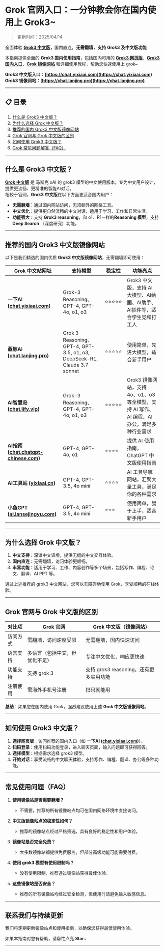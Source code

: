 # Grok 官网入口：一分钟教会你在国内使用上 Grok3~

> 更新时间：2025/04/14        

全面体验 [**Grok3 中文版**](https://chat.yixiaai.com)，国内直连，**无需翻墙**，**支持 Grok3 及中文版功能**   

本指南提供全面的 **Grok3 国内使用指南**，包括国内可用的 [**Grok3 网页版**](https://chat.lanjing.pro)、[**Grok3 国内入口**](https://chat.yixiaai.com)、[**Grok 镜像网站**](https://chat.lanjing.pro) 和详细使用教程，帮助您快速使用上 grok~

**Grok3 中文版入口：[https://chat.yixiaai.com](https://chat.yixiaai.com)**   
**Grok3 镜像网站：[https://chat.lanjing.pro](https://chat.lanjing.pro)**

---

## 📋 目录

1. [什么是 Grok3 中文版？](#什么是-grok3-中文版)
2. [为什么选择 Grok 中文版？](#为什么选择-grok-中文版)
3. [推荐的国内 Grok3 中文版镜像网站](#推荐的国内-grok3-中文版镜像网站)
4. [Grok 官网与 Grok 中文版的区别](#grok-官网与-grok-中文版的区别)
5. [如何使用 Grok3 中文版？](#如何使用-grok3-中文版)
6. [Grok 常见问题解答（FAQ）](#常见问题解答faq)

---

## 什么是 Grok3 中文版？
[**Grok 中文版**](https://chat.yixiaai.com) 是 马斯克 xAI 的 grok3 模型的中文使用版本，专为中文用户设计，提供更流畅、更精准的智能AI对话。   
相较于官网，**Grok3 中文版**在以下方面更适合国内用户：

- **无需翻墙**：通过国内网站访问，无须额外的网络工具。
- **中文优化**：提供更自然流畅的中文对话，适用于学习、工作和日常生活。
- **功能强大**：支持 **Grok3 reasoning**，和 o1、R1一样的**Reasoning 模型**，支持 **Deep Search** （深度研究）功能。

---

## 推荐的国内 Grok3 中文版镜像网站
以下是我们精选的国内优质 **Grok3 中文版镜像网站**，无需翻墙即可使用：

| Grok 中文站网址                                   | 支持模型                                               | 稳定性   | 功能亮点                                                         |
|----------------------------------------------------|-------------------------------------------------------|----------|------------------------------------------------------------------|
| **一下AI ([chat.yixiaai.com](https://chat.yixiaai.com/))**     | Grok-3 Reasoning、GPT-4, GPT-4o, o1, o3                | ⭐⭐⭐⭐⭐   | Grok3 中文版，支持 AI大模型、AI绘画、AI助手、AI插件等，适合学生党和打工人 |
| **蓝鲸AI ([chat.lanjing.pro](https://chat.lanjing.pro/))**       | Grok 3 Reasoning、GPT-4, GPT-3.5, o1, o3, DeepSeek-R1, Claude 3.7 sonnet | ⭐⭐⭐⭐⭐   | 使用简单，先进大模型，适合新手用户                                   |
| **AI智慧岛 ([chat.lify.vip](https://www.yixiaai.com/))**       | Grok-3 Reasoning、GPT-4, GPT-4o, o1, o3                | ⭐⭐⭐⭐⭐   | Grok3 镜像网站，支持 4o、o1、o3 等全模型，支持 AI 写作、AI 编程、AI 办公，满足多种行业需求 |
| **AI指南 ([chat.chatgpt-chinese.com](https://chat.chatgpt-chinese.com))**    | GPT-4, GPT-4o, o1                                      | ⭐⭐⭐⭐    | 提供 AI 使用指南，ChatGPT 中文版使用指南                           |
| **AI工具站 ([yixiaai.cn](https://yixiaai.cn))**               | GPT-4, GPT-3.5, 4o mini                                | ⭐⭐⭐⭐    | AI 工具导航网站，汇聚大量工具，满足你的各种需求                      |
| **小鱼GPT ([ai.lansejingyu.com](https://ai.lansejingyu.com/))**| GPT-4, GPT-3.5, 4o mini                                | ⭐⭐⭐     | 使用简单，易于上手，适合新手用户                                    |

---

## 为什么选择 Grok 中文版？

1. **中文支持**：深谙中文语境，提供无缝的中文交互体验。
2. **国内直连**：无需翻墙，访问体验更顺畅。
3. **丰富功能**：适用于学习、工作、内容创作等多个场景，包括写作、编程、论文、翻译、AI PPT 等。

通过上述推荐的 grok3 中文网站，您可以无障碍地使用 Grok，享受顺畅的在线体验。

---

## Grok 官网与 Grok 中文版的区别

| 对比项              | Grok 官网                 | Grok 中文版（镜像网站）           |
|---------------------|-----------------------------|------------------------------------|
| 访问方式            | 需翻墙，访问速度受限         | 无需翻墙，国内快速访问              |
| 语言支持            | 多语言（包括中文，但优化不足）| 专注中文优化，响应更快速            |
| 功能支持            | 支持 grok 3          | 支持 grok3 reasoning，还有更多实用功能 |
| 注册使用            | 需海外手机号注册             | 扫码就能用          |

**总结**：如果您在国内使用 Grok，强烈建议使用上述 **Grok 中文版镜像网站**。

---

## 如何使用 Grok3 中文版？

1. **选择网页版**：访问推荐的国内入口（如 **一下AI ([chat.yixiaai.com](https://chat.yixiaai.com))**）。
2. **扫码登录**：使用扫码功能登录，进入聊天页面，输入问题即可获得回答。
3. **选择模型**：根据需求选择 grok3 模型。
4. **开始对话**：享受流畅的中文聊天体验，支持写作、编程、翻译、办公等多种功能。

---

## 常见使用问题（FAQ）

1. **使用镜像站是否需要翻墙？**
   - 不需要，推荐的所有镜像站点均可在国内网络环境中直接访问。

2. **中文版镜像站点的稳定性如何？**
   - 推荐的镜像站点经过严格筛选，具有良好的稳定性和用户体验。

3. **镜像站是否完全免费？**
   - 大多数镜像站都提供免费服务，但部分高级功能可能需要付费。

4. **使用 grok3 模型有使用限制吗？**
   - 没有使用限制，推荐通过镜像站获得最佳体验。

5. **这些镜像站是否安全？**
   - 推荐的所有镜像站均经过安全检测，但使用时请避免输入敏感信息。

---

## 联系我们与持续更新

我们将定期更新镜像站点和使用指南，以确保您获得最佳使用体验。

如果本指南对您有帮助，请帮忙点亮 **Star**~

---
